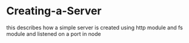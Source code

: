 # Creating-a-Server
this describes how a simple server is created using http module and fs module and listened on a port in node
